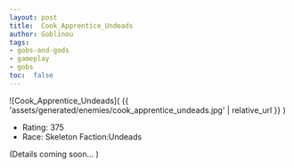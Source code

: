 ```yaml
---
layout: post
title:  Cook_Apprentice_Undeads
author: Goblinou
tags:
- gobs-and-gods
- gameplay
- gobs
toc:  false
---
```


![Cook_Apprentice_Undeads]( {{ 'assets/generated/enemies/cook_apprentice_undeads.jpg' | relative_url }} )
- Rating: 375
- Race: Skeleton  Faction:Undeads

(Details coming soon... )